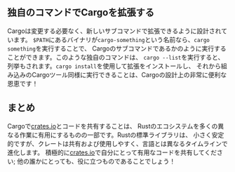 <!--
## Extending Cargo with Custom Commands
-->

## 独自のコマンドでCargoを拡張する

<!--
Cargo is designed so you can extend it with new subcommands without having to
modify Cargo. If a binary in your `$PATH` is named `cargo-something`, you can
run it as if it was a Cargo subcommand by running `cargo something`. Custom
commands like this are also listed when you run `cargo --list`. Being able to
use `cargo install` to install extensions and then run them just like the
built-in Cargo tools is a super convenient benefit of Cargo’s design!
-->

Cargoは変更する必要なく、新しいサブコマンドで拡張できるように設計されています。
`$PATH`にあるバイナリが`cargo-something`という名前なら、`cargo something`を実行することで、
Cargoのサブコマンドであるかのように実行することができます。このような独自のコマンドは、
`cargo --list`を実行すると、列挙もされます。`cargo install`を使用して拡張をインストールし、
それから組み込みのCargoツール同様に実行できることは、Cargoの設計上の非常に便利な恩恵です！

<!--
## Summary
-->

## まとめ

<!--
Sharing code with Cargo and [crates.io](https://crates.io) is
part of what makes the Rust ecosystem useful for many different tasks. Rust’s
standard library is small and stable, but crates are easy to share, use, and
improve on a timeline different from that of the language. Don’t be shy about
sharing code that’s useful to you on [crates.io](https://crates.io);
it’s likely that it will be useful to someone else as well!
-->

Cargoで[crates.io](https://crates.io)とコードを共有することは、
Rustのエコシステムを多くの異なる作業に有用にするものの一部です。Rustの標準ライブラリは、
小さく安定的ですが、クレートは共有および使用しやすく、言語とは異なるタイムラインで進化します。
積極的に[crates.io](https://crates.io)で自分にとって有用なコードを共有してください;
他の誰かにとっても、役に立つものであることでしょう！
